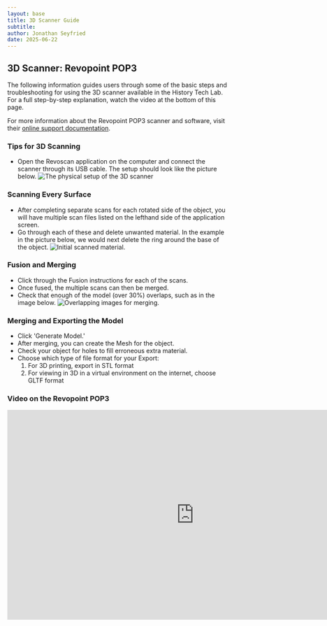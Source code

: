 ```yaml
---
layout: base
title: 3D Scanner Guide
subtitle:
author: Jonathan Seyfried
date: 2025-06-22
---
```


## 3D Scanner: Revopoint POP3

The following information guides users through some of the basic steps and troubleshooting for using the 3D scanner available in the History Tech Lab. For a full step-by-step explanation, watch the video at the bottom of this page.<br style="clear: both">

For more information about the Revopoint POP3 scanner and software, visit their [online support documentation](https://support.revopoint3d.com/hc/en-us).

### Tips for 3D Scanning

- Open the Revoscan application on the computer and connect the scanner through its USB cable. The setup should look like the picture below.
  ![The physical setup of the 3D scanner](3Dphysicalsetup.jpg)
  <br style="clear: both">

### Scanning Every Surface

- After completing separate scans for each rotated side of the object, you will have multiple scan files listed on the lefthand side of the application screen.
- Go through each of these and delete unwanted material. In the example in the picture below, we would next delete the ring around the base of the object.
  ![Initial scanned material.](Revoscan-procedures-1.png)
  <br style="clear: both">

### Fusion and Merging

- Click through the Fusion instructions for each of the scans.
- Once fused, the multiple scans can then be merged.
- Check that enough of the model (over 30%) overlaps, such as in the image below.
  ![Overlapping images for merging.](Revoscan-merging.png)
  <br style="clear: both">

### Merging and Exporting the Model

- Click 'Generate Model.'
- After merging, you can create the Mesh for the object.
- Check your object for holes to fill erroneous extra material.
- Choose which type of file format for your Export:
  1. For 3D printing, export in STL format
  2. For viewing in 3D in a virtual environment on the internet, choose GLTF format
     <br style="clear: both">

### Video on the Revopoint POP3

<iframe width="853" height="480" src="https://www.youtube.com/embed/YNpmpQmFLzo" title="Revopoint POP3 Review - 3D Scanner" frameborder="0" allow="accelerometer; autoplay; clipboard-write; encrypted-media; gyroscope; picture-in-picture; web-share" referrerpolicy="strict-origin-when-cross-origin" allowfullscreen></iframe><br>
